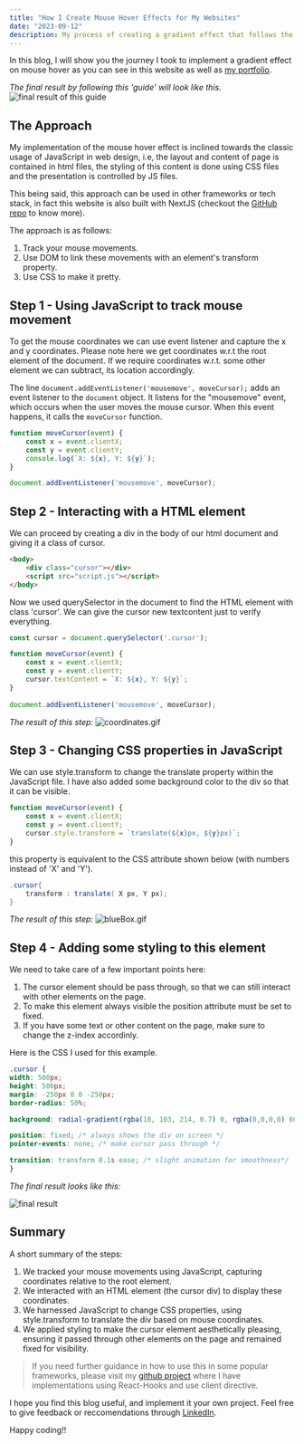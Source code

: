 ```yaml
---
title: "How I Create Mouse Hover Effects for My Websites"
date: "2023-09-12"
description: My process of creating a gradient effect that follows the mouse pointer that you are seeing right now.
---
```


In this blog, I will show you the journey I took to implement a gradient effect on mouse hover as you can see in this website as well as [my portfolio](https://www.ramansoni.in/).

*The final result by following this 'guide' will look like this.* 
![final result of this guide](/images/mouse-gradient/final.gif)

## The Approach

My implementation of the mouse hover effect is inclined towards the classic usage of JavaScript in web design, i.e, the layout and content of page is contained in html files, the styling of this content is done using CSS files and the presentation  is controlled by JS files. 

This being said, this approach can be used in other frameworks or tech stack, in fact this website is also built with NextJS (checkout the [GitHub repo](https://github.com/RmnSoni/personal-blogs) to know more).

The approach is as follows:
1. Track your mouse movements.
2. Use DOM to link these movements with an element's transform property.
3. Use CSS to make it pretty.

## Step 1 - Using JavaScript to track mouse movement 

To get the mouse coordinates we can use event listener and capture the x and y coordinates. Please note here we get coordinates w.r.t the root element of the document. If we require coordinates w.r.t. some other element we can subtract, its location accordingly. 

The line `document.addEventListener('mousemove', moveCursor);` adds an event listener to the `document` object. It listens for the "mousemove" event, which occurs when the user moves the mouse cursor. When this event happens, it calls the `moveCursor` function.

```js
function moveCursor(event) {
	const x = event.clientX;
	const y = event.clientY;
	console.log(`X: ${x}, Y: ${y}`);
}

document.addEventListener('mousemove', moveCursor);
```

## Step 2 - Interacting with a HTML element
We can proceed by creating a div in the body of our html document and giving it a class of cursor.

```html
<body>
	<div class="cursor"></div>
	<script src="script.js"></script>
</body>
```
Now we used querySelector in the document to find the HTML element with class 'cursor'. We can give the cursor new textcontent just to verify everything.

```js 
const cursor = document.querySelector('.cursor');

function moveCursor(event) {
	const x = event.clientX;
	const y = event.clientY;
	cursor.textContent = `X: ${x}, Y: ${y}`;
} 
	
document.addEventListener('mousemove', moveCursor);
```
*The result of this step:*
![coordinates.gif](/images/mouse-gradient/coordinates.gif)

## Step 3 - Changing CSS properties in JavaScript
We can use style.transform to change the translate property within the JavaScript file. I have also added some background color to the div so that it can be visible. 

```js
function moveCursor(event) {
	const x = event.clientX;
	const y = event.clientY;
	cursor.style.transform = `translate(${x}px, ${y}px)`;
}
```
this property is equivalent to the CSS attribute shown below (with numbers instead of 'X' and 'Y').

```cs
.cursor{
	transform : translate( X px, Y px);
} 
```
*The result of this step:*
![blueBox.gif](/images/mouse-gradient/bluebox.gif)
## Step 4 - Adding some styling to this element

We need to take care of a few important points here:
1. The cursor element should be pass through, so that we can still interact with other elements on the page.
2. To make this element always visible  the position attribute must be set to fixed.
3. If you have some text or other content on the page, make sure to change the z-index accordinly.

Here is the CSS I used for this example.

```css
.cursor {
width: 500px; 
height: 500px;
margin: -250px 0 0 -250px;
border-radius: 50%;

background: radial-gradient(rgba(18, 103, 214, 0.7) 0, rgba(0,0,0,0) 60%);

position: fixed; /* always shows the div on screen */
pointer-events: none; /* make cursor pass through */

transition: transform 0.1s ease; /* slight animation for smoothness*/
}
```
*The final result looks like this:*

![final result](/images/mouse-gradient/final.gif)

## Summary

A short summary of the steps:
1. We tracked your mouse movements using JavaScript, capturing coordinates relative to the root element.
2. We interacted with an HTML element (the cursor div) to display these coordinates.
3. We harnessed JavaScript to change CSS properties, using style.transform to translate the div based on mouse coordinates.
4. We applied styling to make the cursor element aesthetically pleasing, ensuring it passed through other elements on the page and remained fixed for visibility.

> If you need further guidance in how to use this in some popular frameworks, please visit my [github project](https://github.com/RmnSoni/personal-blogs) where I have implementations using React-Hooks and use client directive.

I hope you find this blog useful, and implement it your own project. Feel free to give feedback or reccomendations through [LinkedIn](https://linkedin.com/in/RmnSoni).

Happy coding!!
